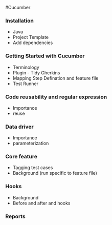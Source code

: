 #Cucumber 

### Installation
 - Java
 - Project Template 
 - Add dependencies 

### Getting Started with Cucumber 
- Terminology
- Plugin - Tidy Gherkins
- Mapping Step Defination and feature file
- Test Runner

### Code reusability and regular expression
- Importance 
- reuse

### Data driver 
- Importance 
- parameterization

### Core feature 
- Tagging test cases
- Background (run specific to feature file)

### Hooks
- Background
- Before and after and hooks

### Reports

